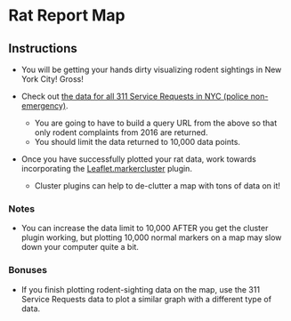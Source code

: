 # Rat Report Map

## Instructions

* You will be getting your hands dirty visualizing rodent sightings in New York City! Gross!

* Check out [the data for all 311 Service Requests in NYC (police non-emergency)](https://data.cityofnewyork.us/Social-Services/311-Service-Requests-from-2010-to-Present/erm2-nwe9/data).

  * You are going to have to build a query URL from the above so that only rodent complaints from 2016 are returned.
  * You should limit the data returned to 10,000 data points.

* Once you have successfully plotted your rat data, work towards incorporating the [Leaflet.markercluster](https://github.com/Leaflet/Leaflet.markercluster) plugin.

  * Cluster plugins can help to de-clutter a map with tons of data on it!

### Notes

* You can increase the data limit to 10,000 AFTER you get the cluster plugin working, but plotting 10,000 normal markers on a map may slow down your computer quite a bit.

### Bonuses

* If you finish plotting rodent-sighting data on the map, use the 311 Service Requests data to plot a similar graph with a different type of data.
